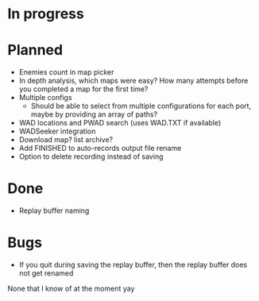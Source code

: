 # In progress

# Planned

- Enemies count in map picker
- In depth analysis, which maps were easy? How many attempts before you completed a map for the first time?
- Multiple configs
	- Should be able to select from multiple configurations for each port, maybe by providing an array of paths?
- WAD locations and PWAD search (uses WAD.TXT if available)
- WADSeeker integration
- Download map? list archive?
- Add FINISHED to auto-records output file rename
- Option to delete recording instead of saving

# Done
- Replay buffer naming

# Bugs
- If you quit during saving the replay buffer, then the replay buffer does not get renamed

None that I know of at the moment yay

